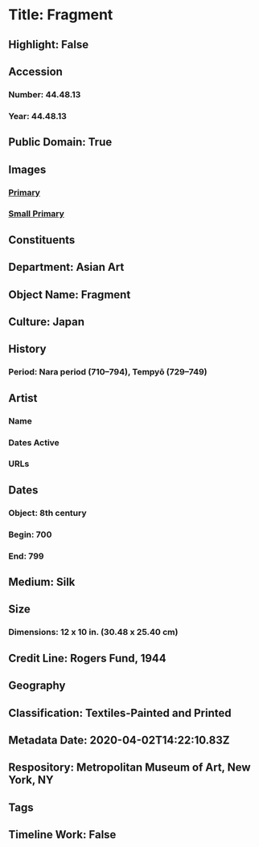 # Title: Fragment
## Highlight: False
## Accession
### Number: 44.48.13
### Year: 44.48.13
## Public Domain: True
## Images
### [Primary](https://images.metmuseum.org/CRDImages/as/original/132499.jpg)
### [Small Primary](https://images.metmuseum.org/CRDImages/as/web-large/132499.jpg)
## Constituents
## Department: Asian Art
## Object Name: Fragment
## Culture: Japan
## History
### Period: Nara period (710–794), Tempyō (729–749)
## Artist
### Name
### Dates Active
### URLs
## Dates
### Object: 8th century
### Begin: 700
### End: 799
## Medium: Silk
## Size
### Dimensions: 12 x 10 in. (30.48 x 25.40 cm)
## Credit Line: Rogers Fund, 1944
## Geography
## Classification: Textiles-Painted and Printed
## Metadata Date: 2020-04-02T14:22:10.83Z
## Respository: Metropolitan Museum of Art, New York, NY
## Tags
## Timeline Work: False